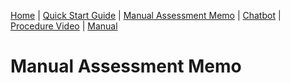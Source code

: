 <a href="index.md">Home</a> | <a href="quick_start_guide.md">Quick Start Guide</a> | <a href="manual_assessment_memo.md">Manual Assessment Memo</a> | <a href="chatbot.md">Chatbot</a> | <a href="procedure_video.md">Procedure Video</a> | <a href="manual.md">Manual</a>

# Manual Assessment Memo

